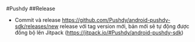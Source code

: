 #Pushdy
##Release
- Commit và release
https://github.com/Pushdy/android-pushdy-sdk/releases/new
release với tag version mới, bản mới sẽ tự động được đồng bộ lên Jitpack (https://jitpack.io/#Pushdy/android-pushdy-sdk)